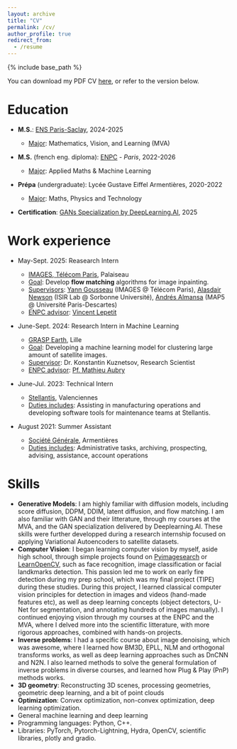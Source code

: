 ```yaml
---
layout: archive
title: "CV"
permalink: /cv/
author_profile: true
redirect_from:
  - /resume
---
```


{% include base_path %}


You can download my PDF CV [here](/files/CV_Mathis_Wauquiez.pdf), or refer to the version below.

Education
======
* **M.S.**: [ENS Paris-Saclay](https://www.master-mva.com), 2024-2025
  * <u>Major</u>: Mathematics, Vision, and Learning (MVA)
* **M.S.** (french eng. diploma): [ENPC](https://ecoledesponts.fr/en) - *Paris*, 2022-2026
  * <u>Major</u>: Applied Maths & Machine Learning
* **Prépa** (undergraduate): Lycée Gustave Eiffel Armentières, 2020-2022
  * <u>Major</u>: Maths, Physics and Technology
  
* **Certification**: [GANs Specialization by DeepLearning.AI](https://www.coursera.org/account/accomplishments/specialization/STNCSAF6BNCR), 2025


Work experience
======
* May-Sept. 2025: Reasearch Intern
  * [IMAGES, Télécom Paris](https://www.telecom-paris.fr/en/research/labs/information-processing-ltci/teams/image-modeling-analysis-geometry-synthesis), Palaiseau
  * <u>Goal</u>: Develop **flow matching** algorithms for image inpainting.
  * <u>Supervisors</u>: [Yann Gousseau](https://perso.telecom-paristech.fr/gousseau/) (IMAGES @ Télécom Paris), [Alasdair Newson](https://sites.google.com/site/alasdairnewson/home?authuser=0) (ISIR Lab @ Sorbonne Université), [Andrés Almansa](https://helios2.mi.parisdescartes.fr/~aalmansa/HomePage/) (MAP5 @ Université Paris-Descartes)
  * <u>ENPC advisor</u>: [Vincent Lepetit](https://vincentlepetit.github.io)

* June-Sept. 2024: Research Intern in Machine Learning
  * [GRASP Earth](https://www.grasp-earth.com), Lille
  * <u>Goal</u>: Developing a machine learning model for clustering large amount of satellite images.
  * <u>Supervisor</u>: Dr. Konstantin Kuznetsov, Research Scientist
  * <u>ENPC advisor</u>: [Pf. Mathieu Aubry](https://mathieuaubry.github.io)

* June-Jul. 2023: Technical Intern
  * [Stellantis](https://www.stellantis.com/en), Valenciennes
  * <u>Duties includes</u>: Assisting in manufacturing operations and developing software tools for maintenance teams at Stellantis.

* August 2021: Summer Assistant
  * [Société Générale](https://www.societegenerale.com/en), Armentières
  * <u>Duties includes</u>: Administrative tasks, archiving, prospecting, advising, assistance, account operations
  
Skills
======
* **Generative Models**: I am highly familiar with diffusion models, including score diffusion, DDPM, DDIM, latent diffusion, and flow matching. I am also familiar with GAN and their litterature, through my courses at the MVA, and the GAN specialization delivered by Deeplearning.AI. These skills were further developped during a research internship focused on applying Variational Autoencoders to satellite datasets.
* **Computer Vision**: I began learning computer vision by myself, aside high school, through simple projects found on [Pyimagesearch](https://pyimagesearch.com) or [LearnOpenCV](https://learnopencv.com/category/opencv-4/), such as face recognition, image classification or facial landkmarks detection. This passion led me to work on early fire detection during my prep school, which was my final project (TIPE) during these studies. During this project, I learned classical computer vision principles for detection in images and videos (hand-made features etc), as well as deep learning concepts (object detectors, U-Net for segmentation, and annotating hundreds of images manually). I continued enjoying vision through my courses at the ENPC and the MVA, where I delved more into the scientific litterature, with more rigorous approaches, combined with hands-on projects.
* **Inverse problems**: I had a specific course about image denoising, which was awesome, where I learned how BM3D, EPLL, NLM and orthogonal transforms works, as well as deep learning approaches such as DnCNN and N2N. I also learned methods to solve the general formulation of inverse problems in diverse courses, and learned how Plug & Play (PnP) methods works.
* **3D geometry**: Reconstructing 3D scenes, processing geometries, geometric deep learning, and a bit of point clouds
* **Optimization**: Convex optimization, non-convex optimization, deep learning optimization.
* General machine learning and deep learning
* Programming languages: Python, C++.
* Libraries: PyTorch, Pytorch-Lightning, Hydra, OpenCV, scientific libraries, plotly and gradio.

